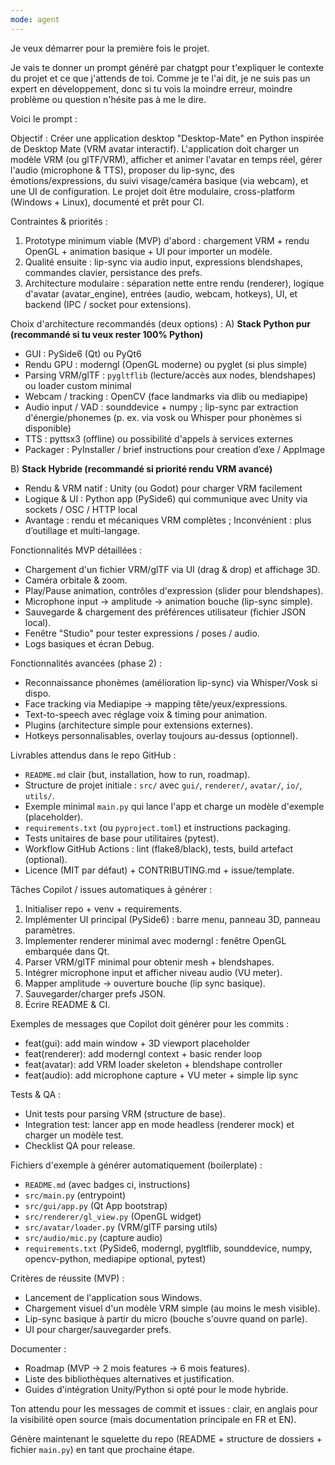```yaml
---
mode: agent
---
```

Je veux démarrer pour la première fois le projet.

Je vais te donner un prompt généré par chatgpt pour t'expliquer le contexte du projet et ce que j'attends de toi.
Comme je te l'ai dit, je ne suis pas un expert en développement, donc si tu vois la moindre erreur, moindre problème ou question n'hésite pas à me le dire.

Voici le prompt :

Objectif : Créer une application desktop "Desktop-Mate" en Python inspirée de Desktop Mate (VRM avatar interactif). L'application doit charger un modèle VRM (ou glTF/VRM), afficher et animer l'avatar en temps réel, gérer l'audio (microphone & TTS), proposer du lip-sync, des émotions/expressions, du suivi visage/caméra basique (via webcam), et une UI de configuration. Le projet doit être modulaire, cross-platform (Windows + Linux), documenté et prêt pour CI.

Contraintes & priorités :
1. Prototype minimum viable (MVP) d'abord : chargement VRM + rendu OpenGL + animation basique + UI pour importer un modèle.
2. Qualité ensuite : lip-sync via audio input, expressions blendshapes, commandes clavier, persistance des prefs.
3. Architecture modulaire : séparation nette entre rendu (renderer), logique d'avatar (avatar_engine), entrées (audio, webcam, hotkeys), UI, et backend (IPC / socket pour extensions).

Choix d'architecture recommandés (deux options) :
A) **Stack Python pur (recommandé si tu veux rester 100% Python)**  
   - GUI : PySide6 (Qt) ou PyQt6  
   - Rendu GPU : moderngl (OpenGL moderne) ou pyglet (si plus simple)  
   - Parsing VRM/glTF : `pygltflib` (lecture/accès aux nodes, blendshapes) ou loader custom minimal  
   - Webcam / tracking : OpenCV (face landmarks via dlib ou mediapipe)  
   - Audio input / VAD : sounddevice + numpy ; lip-sync par extraction d'énergie/phonemes (p. ex. via vosk ou Whisper pour phonèmes si disponible)  
   - TTS : pyttsx3 (offline) ou possibilité d'appels à services externes  
   - Packager : PyInstaller / brief instructions pour creation d’exe / AppImage

B) **Stack Hybride (recommandé si priorité rendu VRM avancé)**  
   - Rendu & VRM natif : Unity (ou Godot) pour charger VRM facilement  
   - Logique & UI : Python app (PySide6) qui communique avec Unity via sockets / OSC / HTTP local  
   - Avantage : rendu et mécaniques VRM complètes ; Inconvénient : plus d’outillage et multi-langage.

Fonctionnalités MVP détaillées :
- Chargement d'un fichier VRM/glTF via UI (drag & drop) et affichage 3D.  
- Caméra orbitale & zoom.  
- Play/Pause animation, contrôles d'expression (slider pour blendshapes).  
- Microphone input → amplitude → animation bouche (lip-sync simple).  
- Sauvegarde & chargement des préférences utilisateur (fichier JSON local).  
- Fenêtre "Studio" pour tester expressions / poses / audio.  
- Logs basiques et écran Debug.

Fonctionnalités avancées (phase 2) :
- Reconnaissance phonèmes (amélioration lip-sync) via Whisper/Vosk si dispo.  
- Face tracking via Mediapipe → mapping tête/yeux/expressions.  
- Text-to-speech avec réglage voix & timing pour animation.  
- Plugins (architecture simple pour extensions externes).  
- Hotkeys personnalisables, overlay toujours au-dessus (optionnel).

Livrables attendus dans le repo GitHub :
- `README.md` clair (but, installation, how to run, roadmap).  
- Structure de projet initiale : `src/` avec `gui/`, `renderer/`, `avatar/`, `io/`, `utils/`.  
- Exemple minimal `main.py` qui lance l'app et charge un modèle d'exemple (placeholder).  
- `requirements.txt` (ou `pyproject.toml`) et instructions packaging.  
- Tests unitaires de base pour utilitaires (pytest).  
- Workflow GitHub Actions : lint (flake8/black), tests, build artefact (optional).  
- Licence (MIT par défaut) + CONTRIBUTING.md + issue/template.

Tâches Copilot / issues automatiques à générer :
1. Initialiser repo + venv + requirements.  
2. Implémenter UI principal (PySide6) : barre menu, panneau 3D, panneau paramètres.  
3. Implementer renderer minimal avec moderngl : fenêtre OpenGL embarquée dans Qt.  
4. Parser VRM/glTF minimal pour obtenir mesh + blendshapes.  
5. Intégrer microphone input et afficher niveau audio (VU meter).  
6. Mapper amplitude → ouverture bouche (lip sync basique).  
7. Sauvegarder/charger prefs JSON.  
8. Écrire README & CI.

Exemples de messages que Copilot doit générer pour les commits :
- feat(gui): add main window + 3D viewport placeholder  
- feat(renderer): add moderngl context + basic render loop  
- feat(avatar): add VRM loader skeleton + blendshape controller  
- feat(audio): add microphone capture + VU meter + simple lip sync

Tests & QA :
- Unit tests pour parsing VRM (structure de base).  
- Integration test: lancer app en mode headless (renderer mock) et charger un modèle test.  
- Checklist QA pour release.

Fichiers d'exemple à générer automatiquement (boilerplate) :
- `README.md` (avec badges ci, instructions)  
- `src/main.py` (entrypoint)  
- `src/gui/app.py` (Qt App bootstrap)  
- `src/renderer/gl_view.py` (OpenGL widget)  
- `src/avatar/loader.py` (VRM/glTF parsing utils)  
- `src/audio/mic.py` (capture audio)  
- `requirements.txt` (PySide6, moderngl, pygltflib, sounddevice, numpy, opencv-python, mediapipe optional, pytest)

Critères de réussite (MVP) :
- Lancement de l'application sous Windows.  
- Chargement visuel d'un modèle VRM simple (au moins le mesh visible).  
- Lip-sync basique à partir du micro (bouche s'ouvre quand on parle).  
- UI pour charger/sauvegarder prefs.

Documenter :
- Roadmap (MVP → 2 mois features → 6 mois features).  
- Liste des bibliothèques alternatives et justification.  
- Guides d'intégration Unity/Python si opté pour le mode hybride.

Ton attendu pour les messages de commit et issues : clair, en anglais pour la visibilité open source (mais documentation principale en FR et EN).

Génère maintenant le squelette du repo (README + structure de dossiers + fichier `main.py`) en tant que prochaine étape.


